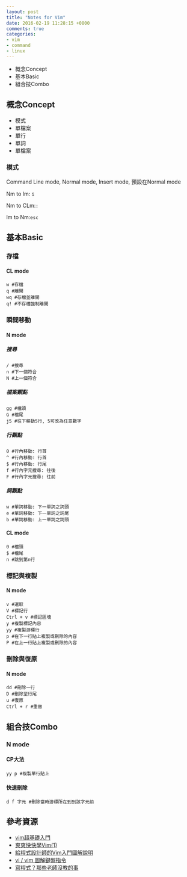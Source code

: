 ```yaml
---
layout: post
title: "Notes for Vim"
date: 2016-02-19 11:28:15 +0800
comments: true
categories:
- vim
- command
- linux 
---
```


- 概念Concept
- 基本Basic
- 組合技Combo
<!--more-->
## 概念Concept
- 模式
- 單檔案
- 單行
- 單詞
- 單檔案

### 模式
Command Line mode, Normal mode, Insert mode, 預設在Normal mode

Nm to Im: `i`

Nm to CLm:`:`

Im to Nm:`esc`

## 基本Basic

### 存檔
#### CL mode
    w #存檔
    q #離開
    wq #存檔並離開
    q! #不存檔強制離開

### 瞬間移動
#### N mode
##### 搜尋
    / #搜尋
    n #下一個符合
    N #上一個符合

##### 檔案觀點
    gg #檔頭
    G #檔尾
    j5 #往下移動5行, 5可改為任意數字

##### 行觀點
    0 #行內移動: 行首
    ^ #行內移動: 行首
    $ #行內移動: 行尾
    f #行內字元搜尋: 往後
    F #行內字元搜尋: 往前

##### 詞觀點
    w #單詞移動: 下一單詞之詞頭
    e #單詞移動: 下一單詞之詞尾
    b #單詞移動: 上一單詞之詞頭

#### CL mode
    0 #檔頭
    $ #檔尾
    n #跳到第n行

### 標記與複製

#### N mode
    v #選取
    V #標記行
    Ctrl + v #標記區塊
    y #複製標記內容
    yy #複製游標行
    p #在下一行貼上複製或刪除的內容
    P #在上一行貼上複製或刪除的內容

### 刪除與復原

#### N mode
    dd #刪除一行
    D #刪除至行尾
    u #復原
    Ctrl + r #重做

## 組合技Combo
### N mode
#### CP大法
    yy p #複製單行貼上

#### 快速刪除
    d f 字元 #刪除當時游標所在到到該字元前

## 參考資源
- [vim超基礎入門](http://www.slideshare.net/BruceLi2/008-vim)
- [爽爽快快學Vim(1)](http://blog.eddie.com.tw/2012/04/27/screencast-1-learning-vim-from-the-beginning/)
- [給程式設計師的Vim入門圖解說明](http://blog.vgod.tw/2009/12/08/vim-cheat-sheet-for-programmers/)
- [vi / vim 圖解鍵盤指令](http://blog.linux.org.tw/~jserv/archives/001675.html)
- [寫程式？那些老師沒教的事](http://www.slideshare.net/taichunmin/ss-16096723)
